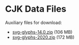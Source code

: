# CJK Data Files

Auxiliary files for download:

- [svg-glyphs-14.0.zip](https://github.com/tonton-pixel/cjk-data-files/releases/download/v1.0.0/svg-glyphs-14.0.zip) (106 MB)
- [svg-glyphs-2020.zip](https://github.com/tonton-pixel/cjk-data-files/releases/download/v1.0.0/svg-glyphs-2020.zip) (172 MB)

